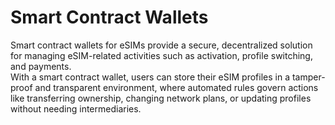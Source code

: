 # Smart Contract Wallets

Smart contract wallets for eSIMs provide a secure, decentralized solution for managing eSIM-related activities such as activation, profile switching, and payments.  
With a smart contract wallet, users can store their eSIM profiles in a tamper-proof and transparent environment, where automated rules govern actions like transferring ownership, changing network plans, or updating profiles without needing intermediaries.
